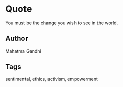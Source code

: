 # Quote

You must be the change you wish to see in the world.

## Author

Mahatma Gandhi

## Tags

sentimental, ethics, activism, empowerment
